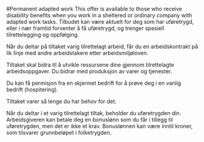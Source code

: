 #Permanent adapted work
This offer is available to those who receive disability benefits when you work in a sheltered or ordinary company with adapted work tasks.
Tilbudet kan være aktuelt for deg som har uføretrygd, eller i nær framtid forventer å få uføretrygd, og trenger spesiell tilrettelegging og oppfølging.

 Når du deltar på tiltaket varig tilrettelagt arbeid, får du en arbeidskontrakt på lik linje med andre arbeidstakere etter arbeidsmiljøloven.

 Tiltaket skal bidra til å utvikle ressursene dine gjennom tilrettelagte arbeidsoppgaver. Du bidrar med produksjon av varer og tjenester. 

 Du kan få permisjon fra en skjermet bedrift for å prøve deg i en vanlig bedrift (hospitering). 

 Tiltaket varer så lenge du har behov for det. 

 Når du deltar i et varig tilrettelagt tiltak, beholder du uføretrygden din. Arbeidsgiveren kan betale deg en bonuslønn som du får i tillegg til uføretrygden, men det er ikke et krav. Bonuslønnen kan være inntil  kroner, som tilsvarer grunnbeløpet i folketrygden.

  